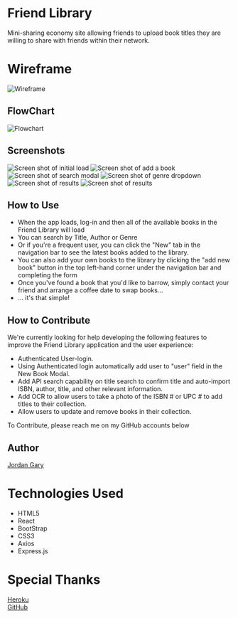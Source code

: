 # Friend Library

Mini-sharing economy site allowing friends to upload book titles they are willing to share with friends within their network.

# Wireframe

<img src="./photos/WireFrame.jpg" alt="Wireframe">

## FlowChart

<img src="./photos/flowchart.png" alt="Flowchart">

## Screenshots

<img src="./photos/Screenshot all.png" alt="Screen shot of initial load">
<img src="./photos/Screenshot add.png" alt="Screen shot of add a book">
<img src="./photos/Screenshot search.png" alt="Screen shot of search modal">
<img src="./photos/Screenshot genre.png" alt="Screen shot of genre dropdown">
<img src="./photos/Screenshot results1.png" alt="Screen shot of results">
<img src="./photos/Screenshot results2.png" alt="Screen shot of results">

## How to Use
<ul>

<li>When the app loads, log-in and then all of the available books in the Friend Library will load</li>

<li>You can search by Title, Author or Genre</li>

<li>Or if you're a frequent user, you can click the "New" tab in the navigation bar to see the latest books added to the library.</li>

<li>You can also add your own books to the library by clicking the "add new book" button  in the top left-hand corner under the navigation bar and completing the form</li>

<li>Once you've found a book that you'd like to barrow, simply contact your friend and arrange a coffee date to swap books...</li>
<li>... it's that simple!</li>
</ul>


## How to Contribute
<p>We're currently looking for help developing the following features to improve the Friend Library application and the user experience: </p>
<ul>
<li> Authenticated User-login. </li>
<li>Using Authenticated login automatically add user to "user" field in the New Book Modal.</li>
<li>Add API search capability on title search to confirm title and auto-import ISBN, author, title, and other relevant information.</li>
<li>Add OCR to allow users to take a photo of the ISBN # or UPC # to add titles to their collection.</li>
<li>Allow users to update and remove books in their collection. </li>
</ul>
<p>To Contribute, please reach me on my GitHub accounts below</p>


## Author

[Jordan Gary](https://github.com/JigSays)

# Technologies Used
<ul>
<li> HTML5 </li>
<li>React</li>
<li>BootStrap</li>
<li>CSS3</li>
<li>Axios </li>
<li>Express.js</li>
</ul>


# Special Thanks

[Heroku](https://loo-locator.herokuapp.com/)<br>
[GitHub](https://github.com/JigSays/Loo-Locator)<br>
